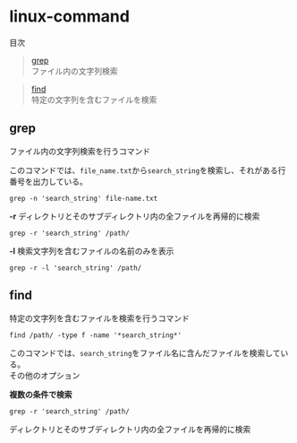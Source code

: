 # linux-command
目次
> [grep](#grep)  
    ファイル内の文字列検索

> [find](#find)  
    特定の文字列を含むファイルを検索

<a id=grep></a>
## grep
ファイル内の文字列検索を行うコマンド  

このコマンドでは、`file_name.txt`から`search_string`を検索し、それがある行番号を出力している。  
```shell
grep -n 'search_string' file-name.txt
```

**-r**
ディレクトリとそのサブディレクトリ内の全ファイルを再帰的に検索
```shell
grep -r 'search_string' /path/
```

**-l**
検索文字列を含むファイルの名前のみを表示
```shell
grep -r -l 'search_string' /path/
```

<a id=find></a>
## find
特定の文字列を含むファイルを検索を行うコマンド
```shell
find /path/ -type f -name '*search_string*'
```
このコマンドでは、`search_string`をファイル名に含んだファイルを検索している。  
その他のオプション

**複数の条件で検索**
```shell
grep -r 'search_string' /path/
```
ディレクトリとそのサブディレクトリ内の全ファイルを再帰的に検索
